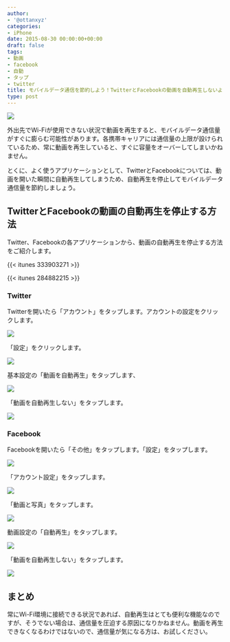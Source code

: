 ```yaml
---
author:
- '@ottanxyz'
categories:
- iPhone
date: 2015-08-30 00:00:00+00:00
draft: false
tags:
- 動画
- facebook
- 自動
- タップ
- twitter
title: モバイルデータ通信を節約しよう！TwitterとFacebookの動画を自動再生しないようにする方法
type: post
---
```


![](150830-55e27a631d445.png)






外出先でWi-Fiが使用できない状況で動画を再生すると、モバイルデータ通信量がすぐに膨らむ可能性があります。各携帯キャリアには通信量の上限が設けられているため、常に動画を再生していると、すぐに容量をオーバーしてしまいかねません。





とくに、よく使うアプリケーションとして、TwitterとFacebookについては、動画を開いた瞬間に自動再生してしまうため、自動再生を停止してモバイルデータ通信量を節約しましょう。





## TwitterとFacebookの動画の自動再生を停止する方法





Twitter、Facebookの各アプリケーションから、動画の自動再生を停止する方法をご紹介します。



{{< itunes 333903271 >}}

{{< itunes 284882215 >}}



### Twitter





Twitterを開いたら「アカウント」をタップします。アカウントの設定をクリックします。





![](150830-55e27a691ff89.png)






「設定」をクリックします。





![](150830-55e27a6cba47c.png)






基本設定の「動画を自動再生」をタップします、





![](150830-55e27a6fb2b86.png)






「動画を自動再生しない」をタップします。





![](150830-55e27a71df679.png)






### Facebook





Facebookを開いたら「その他」をタップします。「設定」をタップします。





![](150830-55e27a73e9aa0.png)






「アカウント設定」をタップします。





![](150830-55e27a75dc7cf.png)






「動画と写真」をタップします。





![](150830-55e27a77e21c1.png)






動画設定の「自動再生」をタップします。





![](150830-55e27a798595d.png)






「動画を自動再生しない」をタップします。





![](150830-55e27a7b76f16.png)






## まとめ





常にWi-Fi環境に接続できる状況であれば、自動再生はとても便利な機能なのですが、そうでない場合は、通信量を圧迫する原因になりかねません。動画を再生できなくなるわけではないので、通信量が気になる方は、お試しください。
